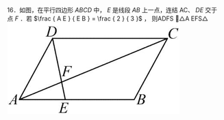 16．如图，在平行四边形 $A B C D$ 中， $E$ 是线段 $A B$ 上一点，连结 AC、 $D E$ 交于点 $F$ ．若 $\frac { A E } { E B } = \frac { 2 } { 3 }$ ， 则ADFS △A EFS△
![](<../../qs_image_DB/专题1-2_一文吃透相似三角形12个模型·共14类题型（解析版）/34e04615b3c53f82a639950416f29c1c57bbb08e047980a589741f2ebf20020a.jpg>)
